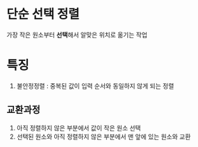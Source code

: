 # 단순 선택 정렬

가장 작은 원소부터 **선택**해서 알맞은 위치로 옮기는 작업
# 특징
1. 불안정정렬 : 중복된 값이 입력 순서와 동일하지 않게 되는 정렬
## 교환과정
1. 아직 정렬하지 않은 부분에서 값이 작은 원소 선택
2. 선택된 원소와 아직 정렬하지 않은 부분에서 맨 앞에 있는 원소와 교환